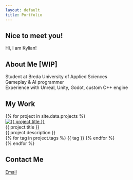 ```yaml
---
layout: default
title: Portfolio
---
```


<div id="welcomeMessage">
  <h2>Nice to meet you!</h2>
  <p>Hi, I am Kylian!</p>
</div>

<div id="about">
  <h2>About Me [WIP]</h2>
  <p>
    Student at Breda University of Applied Sciences<br>
    Gameplay & AI programmer<br>
    Experience with Unreal, Unity, Godot, custom C++ engine
  </p>
</div>

<div id="work">
  <h2>My Work</h2>
  <div class="work-container">
    {% for project in site.data.projects %}
      <div class="work-block">
        <a href="{{ project.link }}" target="_blank">
          <img src="{{ site.baseurl }}{{ project.image }}" alt="{{ project.title }}">
        </a>
        <div class="work-content">
          <div class="work-title">{{ project.title }}</div>
          <div class="work-description">{{ project.description }}</div>
          <div class="work-tags">
            {% for tag in project.tags %}
              <span class="work-tag">{{ tag }}</span>
            {% endfor %}
          </div>
        </div>
      </div>
    {% endfor %}
  </div>
</div>


<div id="contact">
  <h2>Contact Me</h2>
  <a href="mailto:Kylianschuilenburg@live.nl" class="email-button">Email</a>
</div>